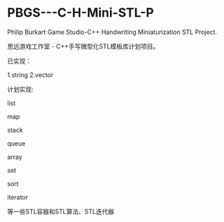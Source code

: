# PBGS---C-H-Mini-STL-P
Philip Burkart Game Studio-C++ Handwriting Miniaturization STL Project.

思远游戏工作室 - C++手写微型化STL模板库计划项目。

已实现：

1.string
2.vector

计划实现:

list

map

stack

queue

array

set

sort

iterator

等一些STL容器和STL算法、STL迭代器
